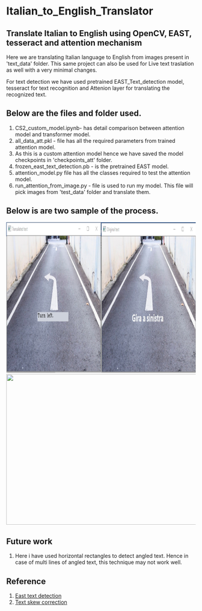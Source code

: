 # Italian_to_English_Translator
## Translate Italian to English using OpenCV, EAST, tesseract and attention mechanism 

Here we are translating Italian language to English from images present in 'text_data' folder.
This same project can also be used for Live text traslation as well with a very minimal changes.

For text detection we have used pretrained EAST_Text_detection model, tesseract for text recognition and Attenion layer for translating the recognized text.

## Below are the files and folder used.
1. CS2_custom_model.ipynb- has detail comparison between attention model and transformer model.
2. all_data_att.pkl - file has all the required parameters from trained attention model.
3. As this is a custom attention model hence we have saved the model checkpoints in 'checkpoints_att' folder.
4. frozen_east_text_detection.pb - is the pretrained EAST model.
5. attention_model.py file has all the classes required to test the attention model.
6. run_attention_from_image.py - file is used to run my model. This file will pick images from 'test_data' folder and translate them.

## Below is are two sample of the process.
<img src='https://github.com/Swarupbarua/Italian_to_English_Translator/blob/master/result.png?raw=true' width="800" height="400" />
<img src='https://github.com/Swarupbarua/Italian_to_English_Translator/blob/master/results1.png?raw=true' width="800" height="400" />

## Future work
1. Here i have used horizontal rectangles to detect angled text. Hence in case of multi lines of angled text, this technique may not work well.

## Reference
1. <a href="https://www.pyimagesearch.com/2018/08/20/opencv-text-detection-east-text-detector/"> East text detection </a>
2. <a href="https://www.pyimagesearch.com/2017/02/20/text-skew-correction-opencv-python/"> Text skew correction </a>
